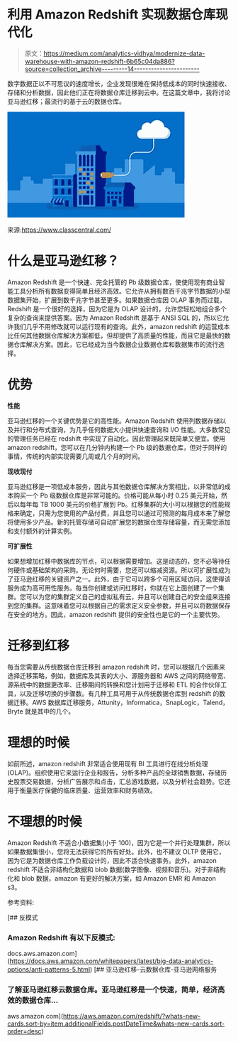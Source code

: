 # 利用 Amazon Redshift 实现数据仓库现代化

> 原文：<https://medium.com/analytics-vidhya/modernize-data-warehouse-with-amazon-redshift-6b65c04da886?source=collection_archive---------14----------------------->

数字数据正以不可思议的速度增长，企业发现很难在保持低成本的同时快速接收、存储和分析数据，因此他们正在将数据仓库迁移到云中。在这篇文章中，我将讨论亚马逊红移；最流行的基于云的数据仓库。

![](img/534cd4ae64459740661f659128e25f2e.png)

来源:https://www.classcentral.com/

# **什么是亚马逊红移？**

Amazon Redshift 是一个快速、完全托管的 Pb 级数据仓库，使使用现有商业智能工具分析所有数据变得简单且经济高效。它允许从拥有数百千兆字节数据的小型数据集开始，扩展到数千兆字节甚至更多。如果数据仓库因 OLAP 事务而过载，Redshift 是一个很好的选择，因为它是为 OLAP 设计的，允许您轻松地组合多个复杂的查询来提供答案。因为 Amazon Redshift 是基于 ANSI SQL 的，所以它允许我们几乎不用修改就可以运行现有的查询。此外，amazon redshift 的运营成本比任何其他数据仓库解决方案都低，但却提供了高质量的性能，而且它是最快的数据仓库解决方案。因此，它已经成为当今数据企业数据仓库和数据集市的流行选择。

# **优势**

**性能**

亚马逊红移的一个关键优势是它的高性能。Amazon Redshift 使用列数据存储以及并行和分布式查询，为几乎任何数据大小提供快速查询和 I/O 性能。大多数常见的管理任务已经在 redshift 中实现了自动化。因此管理起来既简单又便宜。使用 amazon redshift，您可以在几分钟内构建一个 Pb 级的数据仓库，但对于同样的事情，传统的内部实现需要几周或几个月的时间。

**现收现付**

亚马逊红移是一项低成本服务，因此与其他数据仓库解决方案相比，以非常低的成本购买一个 Pb 级数据仓库是非常可能的。价格可能从每小时 0.25 美元开始，然后以每年每 TB 1000 美元的价格扩展到 Pb。红移集群的大小可以根据您的性能规格来确定，只需为您使用的产品付费，并且您可以通过可预测的每月成本来了解您将使用多少产品。新的托管存储可自动扩展您的数据仓库存储容量，而无需您添加和支付额外的计算实例。

**可扩展性**

如果想增加红移中数据库的节点，可以根据需要增加。这是动态的，您不必等待任何硬件或基础架构的采购。无论何时需要，您还可以缩减资源。所以可扩展性成为了亚马逊红移的关键资产之一。此外，由于它可以跨多个可用区域访问，这使得该服务成为高可用性服务。每当你创建或访问红移时，你就在它上面创建了一个集群。您可以为您的集群定义自己的虚拟私有云，并且可以创建自己的安全组来连接到您的集群。这意味着您可以根据自己的需求定义安全参数，并且可以将数据保存在安全的地方。因此，amazon redshift 提供的安全性也是它的一个主要优势。

# **迁移到红移**

每当您需要从传统数据仓库迁移到 amazon redshift 时，您可以根据几个因素来选择迁移策略，例如，数据库及其表的大小、源服务器和 AWS 之间的网络带宽、源系统中的数据更改率、迁移期间的转换和您计划用于迁移和 ETL 的合作伙伴工具，以及迁移切换的步骤数。有几种工具可用于从传统数据仓库到 redshift 的数据迁移。AWS 数据库迁移服务，Attunity，Informatica，SnapLogic，Talend，Bryte 就是其中的几个。

# **理想的时候**

如前所述，amazon redshift 非常适合使用现有 BI 工具进行在线分析处理(OLAP)。组织使用它来运行企业和报告，分析多种产品的全球销售数据，存储历史股票交易数据，分析广告展示和点击，汇总游戏数据，以及分析社会趋势。它还用于衡量医疗保健的临床质量、运营效率和财务绩效。

# 不理想的时候

Amazon Redshift 不适合小数据集(小于 100)，因为它是一个并行处理集群，所以如果数据集很小，您将无法获得它的所有好处。此外，也不建议 OLTP 使用它，因为它是为数据仓库工作负载设计的，因此不适合快速事务。此外，amazon redshift 不适合非结构化数据和 blob 数据(数字图像、视频和音乐)。对于非结构化和 blob 数据，amazon 有更好的解决方案，如 Amazon EMR 和 Amazon s3。

参考资料:

 [## 反模式

### Amazon Redshift 有以下反模式:

docs.aws.amazon.com](https://docs.aws.amazon.com/whitepapers/latest/big-data-analytics-options/anti-patterns-5.html) [](https://aws.amazon.com/redshift/?whats-new-cards.sort-by=item.additionalFields.postDateTime&whats-new-cards.sort-order=desc) [## 亚马逊红移-云数据仓库-亚马逊网络服务

### 了解亚马逊红移云数据仓库。亚马逊红移是一个快速，简单，经济高效的数据仓库…

aws.amazon.com](https://aws.amazon.com/redshift/?whats-new-cards.sort-by=item.additionalFields.postDateTime&whats-new-cards.sort-order=desc)
